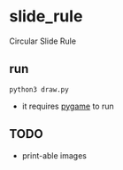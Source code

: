 # slide_rule

Circular Slide Rule

## run

`python3 draw.py`

- it requires [pygame](https://pygame.org) to run

## TODO

- print-able images

